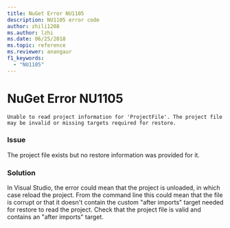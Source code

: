 ```yaml
---
title: NuGet Error NU1105
description: NU1105 error code
author: zhili1208
ms.author: lzhi
ms.date: 06/25/2018
ms.topic: reference
ms.reviewer: anangaur
f1_keywords: 
  - "NU1105"
---
```


# NuGet Error NU1105

```
Unable to read project information for 'ProjectFile'. The project file may be invalid or missing targets required for restore.
```

### Issue
The project file exists but no restore information was provided for it.

### Solution
In Visual Studio, the error could mean that the project is unloaded, in which case reload the project. From the command line this could mean that the file is corrupt or that it doesn't contain the custom "after imports" target needed for restore to read the project. Check that the project file is valid and contains an "after imports" target.